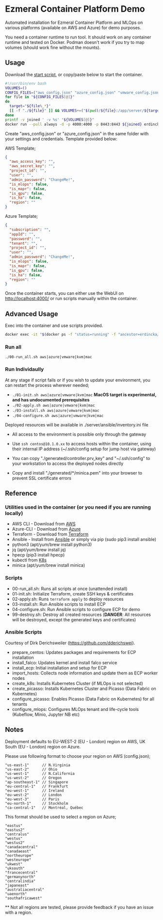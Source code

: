 # Ezmeral Container Platform Demo

Automated installation for Ezmeral Container Platform and MLOps on various platforms (available on AWS and Azure) for demo purposes.

You need a container runtime to run tool. It should work on any container runtime and tested on Docker. Podman doesn't work if you try to map volumes (should work fine without the mounts).

## Usage

Download the [start script](https://raw.githubusercontent.com/hpe-container-platform-community/ezdemo/main/start.sh), or copy/paste below to start the container.

```bash
#!/usr/bin/env bash
VOLUMES=()
CONFIG_FILES=("aws_config.json" "azure_config.json" "vmware_config.json" "kvm_config.json")
for file in "${CONFIG_FILES[@]}"
do
  target="${file%_*}"
  [[ -f "./${file}" ]] && VOLUMES+=("$(pwd)/${file}:/app/server/${target}/config.json:rw")
done
printf -v joined ' -v %s' "${VOLUMES[@]}"
docker run --pull always -d -p 4000:4000 -p 8443:8443 ${joined} erdincka/ezdemo:latest
```

Create "aws_config.json" or "azure_config.json" in the same folder with your settings and credentials. Template provided below:

AWS Template;

```json
{
  "aws_access_key": "",
  "aws_secret_key": "",
  "project_id": "",
  "user": "",
  "admin_password": "ChangeMe!",
  "is_mlops": false,
  "is_mapr": false,
  "is_gpu": false,
  "is_ha": false,
  "region": ""
}
```

Azure Template;

```json
{
  "subscription": "",
  "appId": "",
  "password": "",
  "tenant": "",
  "project_id": "",
  "user": "",
  "admin_password": "ChangeMe!",
  "is_mlops": false,
  "is_mapr": false,
  "is_gpu": false,
  "is_ha": false,
  "region": ""
}
```

Once the container starts, you can either use the WebUI on <http://localhost:4000/> or run scripts manually within the container.

## Advanced Usage

Exec into the container and use scripts provided.

```bash
docker exec -it "$(docker ps -f "status=running" -f "ancestor=erdincka/ezdemo" -q)" /bin/bash
```

### Run all

```./00-run_all.sh aws|azure|vmware|kvm|mac```

### Run Individaully

At any stage if script fails or if you wish to update your environment, you can restart the process wherever needed;

- `./01-init.sh aws|azure|vmware|kvm|mac` **MacOS target is experimental, and has undocumented prerequisites**
- `./02-apply.sh aws|azure|vmware|kvm|mac`
- `./03-install.sh aws|azure|vmware|kvm|mac`
- `./04-configure.sh aws|azure|vmware|kvm|mac`

Deployed resources will be available in ./server/ansible/inventory.ini file

- All access to the environment is possible only through the gateway

- Use `ssh centos@10.1.0.xx` to access hosts within the container, using their internal IP address (~/.ssh/config setup for jump host via gateway)

- You can copy "./generated/controller.prv_key" and "~/.ssh/config" to your workstation to access the deployed nodes directly

- Copy and install "./generated/*/minica.pem" into your browser to prevent SSL certificate errors

## Reference

### Utilities used in the container (or you need if you are running locally)

- AWS CLI - Download from [AWS](https://docs.aws.amazon.com/cli/latest/userguide/getting-started-install.html)
- Azure-CLI - Download from [Azure](https://docs.microsoft.com/en-us/cli/azure/install-azure-cli)
- Terraform - Download from [Terraform](https://www.terraform.io/downloads.html)
- Ansible - Install from [Ansible](https://docs.ansible.com/ansible/latest/installation_guide/intro_installation.html) or simply via pip (sudo pip3 install ansible)
- python3 (apt/yum/brew install python3)
- jq (apt/yum/brew install jq)
- hpecp (pip3 install hpecp)
- kubectl from [K8s](https://kubernetes.io/docs/tasks/tools/install-kubectl-linux/)
- minica (apt/yum/brew install minica)

### Scripts

- 00-run_all.sh: Runs all scripts at once (unattended install)
- 01-init.sh: Initialize Terraform, create SSH keys & certificates
- 02-apply.sh: Runs `terraform apply` to deploy resources
- 03-install.sh: Run Ansible scripts to install ECP
- 04-configure.sh: Run Ansible scripts to configure ECP for demo
- 99-destroy.sh: Destroy all created resources (**DANGER**: All resources will be destroyed, except the generated keys and certificates)

### Ansible Scripts

Courtesy of Dirk Derichsweiler (<https://github.com/dderichswei>).

- prepare_centos: Updates packages and requirements for ECP installation
- install_falco: Updates kernel and install falco service
- install_ecp: Initial installation and setup for ECP
- import_hosts: Collects node information and update them as ECP worker nodes
- create_k8s: Installs Kubernetes Cluster (if MLOps is not selected)
- create_picasso: Installs Kubernetes Cluster and Picasso (Data Fabric on Kubernetes)
- configure_picasso: Enables Picasso (Data Fabric on Kubernetes) for all tenants
- configure_mlops: Configures MLOps tenant and life-cycle tools (Kubeflow, Minio, Jupyter NB etc)

## Notes

Deployment defaults to EU-WEST-2 (EU - London) region on AWS, UK South (EU - London) region on Azure.

Please use following format to choose your region on AWS (config.json);

```shell
"us-east-1"      // N.Virginia
"us-east-2"      // Ohio
"us-west-1"      // N.California
"us-west-2"      // Oregon
"ap-southeast-1" // Singapore
"eu-central-1"   // Frankfurt
"eu-west-1"      // Ireland
"eu-west-2"      // London
"eu-west-3"      // Paris
"eu-north-1"     // Stockholm
"ca-central-1"   // Montréal, Québec
```

This format should be used to select a region on Azure;

```shell
"eastus"
"eastus2"
"centralus"
"westus"
"westus2"
"canadacentral"
"canadaeast"
"northeurope"
"westeurope"
"ukwest"
"uksouth"
"francecentral"
"germanynorth"
"centralindia"
"japaneast"
"australiacentral"
"uaenorth"
"southafricawest"
```

** Not all regions are tested, please provide feedback if you have an issue with a region.
